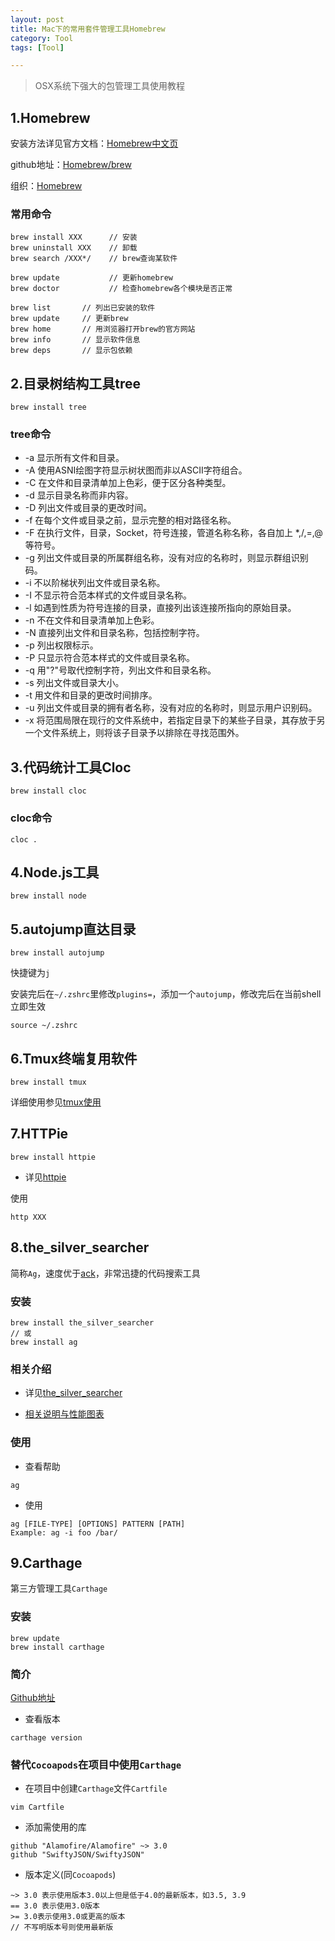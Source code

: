 ```yaml
---
layout: post
title: Mac下的常用套件管理工具Homebrew
category: Tool
tags: [Tool]

---
```


> OSX系统下强大的包管理工具使用教程

## 1.Homebrew


安装方法详见官方文档：[Homebrew中文页](http://brew.sh/index_zh-cn.html)

github地址：[Homebrew/brew](https://github.com/Homebrew/brew)

组织：[Homebrew](https://github.com/Homebrew)


### 常用命令

```
brew install XXX      // 安装
brew uninstall XXX    // 卸载
brew search /XXX*/    // brew查询某软件

brew update           // 更新homebrew
brew doctor           // 检查homebrew各个模块是否正常
```

```
brew list       // 列出已安装的软件
brew update     // 更新brew
brew home       // 用浏览器打开brew的官方网站
brew info       // 显示软件信息
brew deps       // 显示包依赖
```




## 2.目录树结构工具tree


```
brew install tree
```

### tree命令

* -a 显示所有文件和目录。
* -A 使用ASNI绘图字符显示树状图而非以ASCII字符组合。
* -C 在文件和目录清单加上色彩，便于区分各种类型。
* -d 显示目录名称而非内容。
* -D 列出文件或目录的更改时间。
* -f 在每个文件或目录之前，显示完整的相对路径名称。
* -F 在执行文件，目录，Socket，符号连接，管道名称名称，各自加上 *,/,=,@ 等符号。
* -g 列出文件或目录的所属群组名称，没有对应的名称时，则显示群组识别码。
* -i 不以阶梯状列出文件或目录名称。
* -I 不显示符合范本样式的文件或目录名称。
* -l 如遇到性质为符号连接的目录，直接列出该连接所指向的原始目录。
* -n 不在文件和目录清单加上色彩。
* -N 直接列出文件和目录名称，包括控制字符。
* -p 列出权限标示。
* -P 只显示符合范本样式的文件或目录名称。
* -q 用"?"号取代控制字符，列出文件和目录名称。
* -s 列出文件或目录大小。
* -t 用文件和目录的更改时间排序。
* -u 列出文件或目录的拥有者名称，没有对应的名称时，则显示用户识别码。
* -x 将范围局限在现行的文件系统中，若指定目录下的某些子目录，其存放于另一个文件系统上，则将该子目录予以排除在寻找范围外。




## 3.代码统计工具Cloc


```
brew install cloc
```

### cloc命令


```
cloc .
```


## 4.Node.js工具

```
brew install node
```


## 5.autojump直达目录

```
brew install autojump
```

快捷键为`j`

安装完后在`~/.zshrc`里修改`plugins=`，添加一个`autojump`，修改完后在当前shell立即生效

```
source ~/.zshrc
```


## 6.Tmux终端复用软件


```
brew install tmux
```

详细使用参见[tmux使用](http://silverbulletzyp.github.io//tool/2016/09/26/iTerm2.html)


## 7.HTTPie

```
brew install httpie
```

* 详见[httpie](https://github.com/jakubroztocil/httpie)


使用

```
http XXX
```


## 8.the_silver_searcher


简称`Ag`，速度优于[ack](https://github.com/beyondgrep/ack2)，非常迅捷的代码搜索工具


### 安装

```
brew install the_silver_searcher 
// 或 
brew install ag
```


### 相关介绍


* 详见[the_silver_searcher](https://github.com/ggreer/the_silver_searcher)

* [相关说明与性能图表](https://geoff.greer.fm/ag/)


### 使用


* 查看帮助

```
ag
```


* 使用

```
ag [FILE-TYPE] [OPTIONS] PATTERN [PATH]
Example: ag -i foo /bar/
``` 


## 9.Carthage


第三方管理工具`Carthage`


### 安装

```
brew update
brew install carthage
```


### 简介

[Github地址](https://github.com/Carthage/Carthage.git)


* 查看版本


```
carthage version
```

### 替代`Cocoapods`在项目中使用`Carthage`


* 在项目中创建`Carthage`文件`Cartfile`

```
vim Cartfile
```

* 添加需使用的库

```
github "Alamofire/Alamofire" ~> 3.0
github "SwiftyJSON/SwiftyJSON"
```


* 版本定义(同`Cocoapods`)

```
~> 3.0 表示使用版本3.0以上但是低于4.0的最新版本，如3.5, 3.9
== 3.0 表示使用3.0版本
>= 3.0表示使用3.0或更高的版本
// 不写明版本号则使用最新版
```

